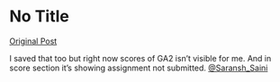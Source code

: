 # No Title

[Original Post](https://discourse.onlinedegree.iitm.ac.in/t/166189/5)

<p>I saved that too but right now scores of GA2 isn’t visible for me. And in score section it’s showing assignment not submitted. <a class="mention" href="/u/saransh_saini">@Saransh_Saini</a></p>